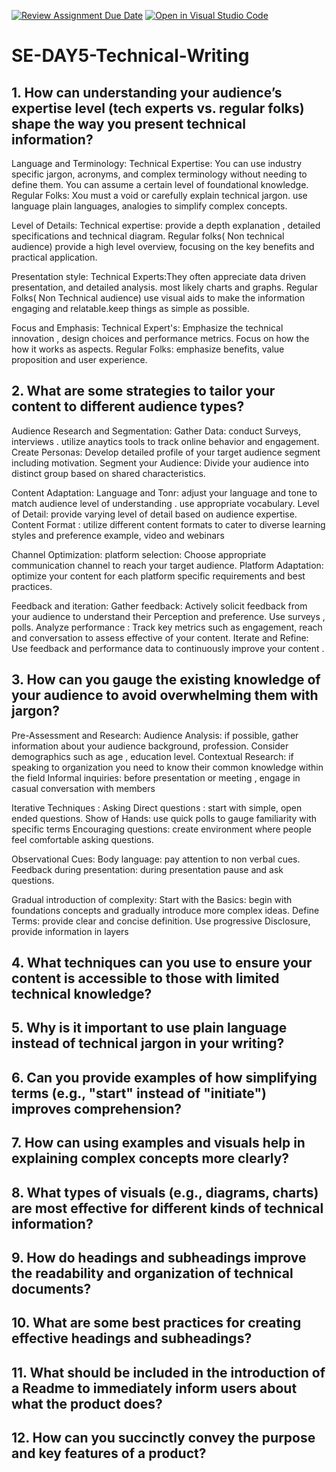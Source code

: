[![Review Assignment Due Date](https://classroom.github.com/assets/deadline-readme-button-22041afd0340ce965d47ae6ef1cefeee28c7c493a6346c4f15d667ab976d596c.svg)](https://classroom.github.com/a/zsAR-pyY)
[![Open in Visual Studio Code](https://classroom.github.com/assets/open-in-vscode-2e0aaae1b6195c2367325f4f02e2d04e9abb55f0b24a779b69b11b9e10269abc.svg)](https://classroom.github.com/online_ide?assignment_repo_id=18631026&assignment_repo_type=AssignmentRepo)
# SE-DAY5-Technical-Writing
## 1. How can understanding your audience’s expertise level (tech experts vs. regular folks) shape the way you present technical information?


Language and Terminology:
Technical Expertise: You can use industry specific jargon, acronyms, and complex terminology without needing to define them. You can assume a certain level of foundational knowledge.
Regular Folks: Xou must a void or carefully explain technical jargon. use language plain languages, analogies to simplify complex concepts.

Level of Details:
Technical expertise: provide a depth explanation , detailed specifications and technical diagram.
Regular folks( Non technical audience) provide a high level overview, focusing on the key benefits and practical application.

Presentation style:
Technical Experts:They often appreciate data driven presentation, and detailed analysis. most likely charts and graphs.
Regular Folks( Non Technical audience)  use visual aids to make the information engaging and relatable.keep things as simple as possible.

Focus and Emphasis:
Technical  Expert's: Emphasize the technical innovation , design  choices and performance metrics. Focus on how the how it works as aspects.
Regular Folks: emphasize benefits, value proposition and user experience.



## 2. What are some strategies to tailor your content to different audience types?


Audience Research and Segmentation:
Gather Data: conduct Surveys, interviews . utilize anaytics tools to track online behavior and engagement.
Create Personas: Develop detailed profile of your target audience segment including motivation. 
Segment your Audience: Divide your audience into distinct group based on shared characteristics.

Content Adaptation: 
Language and Tonr: adjust your language and tone to match audience level of understanding . use appropriate vocabulary.
Level of Detail: provide varying level of detail based on audience expertise.
Content Format : utilize different content formats  to cater to diverse  learning styles and preference example, video and webinars


Channel Optimization:
platform selection: Choose appropriate  communication channel to reach your target audience.
Platform Adaptation: optimize your content for each platform specific requirements and best practices.

Feedback and iteration:
Gather feedback: Actively solicit feedback from your audience to understand their Perception and preference. Use surveys , polls.
Analyze  performance : Track key metrics such as engagement, reach and conversation to assess effective of your content.
Iterate and Refine: Use feedback and performance data to continuously improve your content .



## 3. How can you gauge the existing knowledge of your audience to avoid overwhelming them with jargon?


Pre-Assessment and Research:
Audience Analysis: if possible, gather information about  your audience background, profession. Consider  demographics such as age , education level.
Contextual Research: if speaking to organization you need to know their common knowledge within the field 
Informal inquiries: before presentation or meeting , engage in casual conversation with members 


Iterative  Techniques : 
Asking Direct questions : start with simple, open ended questions.
Show of Hands: use quick polls to gauge familiarity with specific terms 
Encouraging questions: create environment where people feel comfortable asking questions.

Observational Cues:
Body language: pay attention to non verbal cues.
Feedback during presentation: during presentation pause and ask questions.

Gradual introduction of complexity:
Start with the Basics: begin with foundations concepts and gradually introduce more complex ideas.
Define Terms: provide clear and concise  definition.
Use progressive Disclosure, provide  information in layers 


## 4. What techniques can you use to ensure your content is accessible to those with limited technical knowledge?
## 5. Why is it important to use plain language instead of technical jargon in your writing?
## 6. Can you provide examples of how simplifying terms (e.g., "start" instead of "initiate") improves comprehension?
## 7. How can using examples and visuals help in explaining complex concepts more clearly?
## 8. What types of visuals (e.g., diagrams, charts) are most effective for different kinds of technical information?
## 9. How do headings and subheadings improve the readability and organization of technical documents?
## 10. What are some best practices for creating effective headings and subheadings?
## 11. What should be included in the introduction of a Readme to immediately inform users about what the product does?
## 12. How can you succinctly convey the purpose and key features of a product?
